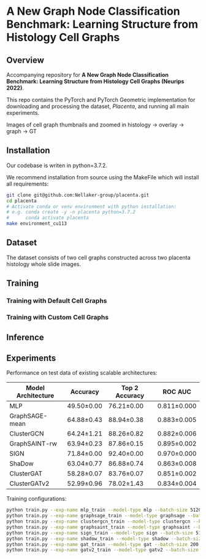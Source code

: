 # A New Graph Node Classification Benchmark: Learning Structure from Histology Cell Graphs

## Overview

Accompanying repository for **A New Graph Node Classification Benchmark: 
Learning Structure from Histology Cell Graphs (Neurips 2022)**. 

This repo contains the PyTorch and PyTorch Geometric implementation for downloading 
and processing the dataset, *Placenta*, and running all main experiments.


Images of cell graph thumbnails and zoomed in histology -> overlay -> graph -> GT


## Installation

Our codebase is writen in python=3.7.2. 

We recommend installation from source using the MakeFile which will install all 
requirements:
```bash
git clone git@github.com:Nellaker-group/placenta.git
cd placenta
# Activate conda or venv environment with python installation:
# e.g. conda create -y -n placenta python=3.7.2
#      conda activate placenta
make environment_cu113
```

## Dataset

The dataset consists of two cell graphs constructed across two placenta histology
whole slide images.




## Training


### Training with Default Cell Graphs


### Training with Custom Cell Graphs


## Inference


## Experiments

Performance on test data of existing scalable architectures:

| Model Architecture  | Accuracy | Top 2 Accuracy | ROC AUC |
| ------------- | ------------- | ------------- | ------------- |
| MLP  | 49.50±0.00  | 76.21±0.00 | 0.811±0.000 |
| GraphSAGE-mean  | 64.88±0.43  | 88.94±0.38 | 0.883±0.005 |
| ClusterGCN  | 64.24±1.21  | 88.26±0.82 | 0.882±0.006 |
| GraphSAINT-rw  | 63.94±0.23  | 87.86±0.15 | 0.895±0.002 |
| SIGN  | 71.84±0.00  | 92.40±0.00 | 0.970±0.000 |
| ShaDow  | 63.04±0.77  | 86.88±0.74 | 0.863±0.008 |
| ClusterGAT  | 58.28±0.07  | 83.76±0.07 | 0.851±0.002 |
| ClusterGATv2  | 52.99±0.96  | 78.02±1.43 | 0.834±0.004 |


Training configurations:

```bash
python train.py --exp-name mlp_train --model-type mlp --batch-size 51200 --num-neighbours 0
python train.py --exp-name graphsage_train --model-type graphsage --batch-size 32000 --num-neighbours 10 --layers 12
python train.py --exp-name clustergcn_train --model-type clustergcn --batch-size 200 --num-neighbours 400
python train.py --exp-name graphsaint_train --model-type graphsaint --batch-size 32000 --num-neighbours 500
python train.py --exp-name sign_train --model-type sign --batch-size 51200 --num-neighbours 10
python train.py --exp-name shadow_train --model-type shadow --batch-size 4000 --num-neighbours 5 --layers 8
python train.py --exp-name gat_train --model-type gat --batch-size 200 --num-neighbours 400 --layers 2
python train.py --exp-name gatv2_train --model-type gatv2 --batch-size 200 --num-neighbours 400 --layers 2
```